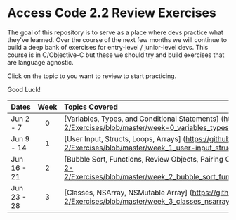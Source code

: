 # Access Code 2.2 Review Exercises

The goal of this repository is to serve as a place where devs practice what they've learned. Over the course of the next few months we will continue to build a deep bank of exercises for entry-level / junior-level devs. This course is in C/Objective-C but these we should try and build exercises that are language agnostic. 

Click on the topic to you want to review to start practicing.

Good Luck!

| Dates       | Week| Topics Covered    |
|:------------|:---:|:------------------|
| Jun 2 - 7   | 0   | [Variables, Types, and Conditional Statements] (https://github.com/accesscode-2-2/Exercises/blob/master/week-0_variables_types_conditionals.md)|
| Jun 9 - 14  | 1   | [User Input, Structs, Loops, Arrays] (https://github.com/accesscode-2-2/Exercises/blob/master/week_1_user-input_structs_loops_arrays.md)|
| Jun 16 - 21 | 2   | [Bubble Sort, Functions, Review Objects, Pairing Objects] (https://github.com/accesscode-2-2/Exercises/blob/master/week_2_bubble_sort_functions_review_objects_pairing_objects.md)|
| Jun 23 - 28 | 3   | [Classes, NSArray, NSMutable Array] (https://github.com/accesscode-2-2/Exercises/blob/master/week_3_classes_nsarray_nsmutable-array.md)|

